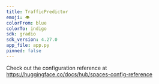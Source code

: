 ```yaml
---
title: TrafficPredictor
emoji: 👁
colorFrom: blue
colorTo: indigo
sdk: gradio
sdk_version: 4.27.0
app_file: app.py
pinned: false
---
```


Check out the configuration reference at https://huggingface.co/docs/hub/spaces-config-reference
